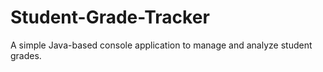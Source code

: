 # Student-Grade-Tracker
A simple Java-based console application to manage and analyze student grades.

